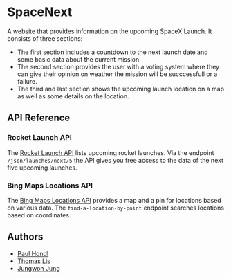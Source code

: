 
# SpaceNext

A website that provides information on the upcoming SpaceX Launch. It consists of three sections:

+ The first section includes a countdown to the next launch date and some basic data about the current mission
+ The second section provides the user with a voting system where they can give their opinion on weather the mission will be succcessfull or a failure.
+ The third and last section shows the upcoming launch location on a map as well as some details on the location.

## API Reference

### Rocket Launch API 

The [Rocket Launch API](https://www.rocketlaunch.live/api) lists upcoming rocket launches.
Via the endpoint `/json/launches/next/5` the API gives you free access to the data of the next five upcoming launches.


### Bing Maps Locations API

The [Bing Maps Locations API](https://learn.microsoft.com/en-us/bingmaps/rest-services/locations/) provides a map and a pin for locations based on various data. The `find-a-location-by-point` endpoint searches locations based on coordinates.

## Authors

- [Paul Hondl](https://github.com/paulhondl)
- [Thomas Lis](https://github.com/13-TOMMY)
- [Jungwon Jung](https://github.com/jungwonJung)

